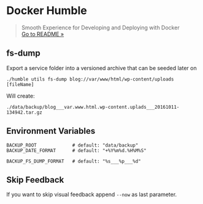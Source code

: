 # Docker Humble
> Smooth Experience for Developing and Deploying with Docker  
> [Go to README &raquo;](../../README.md)



## fs-dump

Export a service folder into a versioned archive that can be seeded later on

```
./humble utils fs-dump blog://var/www/html/wp-content/uploads [fileName]
```

Will create:

```
./data/backup/blog___var.www.html.wp-content.uplads___20161011-134942.tar.gz
```

## Environment Variables

```
BACKUP_ROOT             # default: "data/backup"
BACKUP_DATE_FORMAT      # default: "+%Y%m%d.%H%M%S"

BACKUP_FS_DUMP_FORMAT   # default: "%s___%p___%d"
```

## Skip Feedback

If you want to skip visual feedback append `--now` as last parameter.